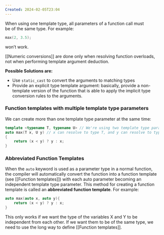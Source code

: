 ```yaml
---
Created: 2024-02-05T23:04
---
```

When using one template type, all parameters of a function call must  
be of the same type. For example:  

```C++
max(2, 3.5);
```

won’t work.

[[Numeric conversions]] are done only when resolving function overloads, not when performing template argument deduction.

**Possible Solutions are:**

- Use `static_cast` to convert the arguments to matching types
- Provide an explicit type template argument: basically, provide a non-template version of the function that is able to apply the implicit type conversion rules to the arguments.

### Function templates with multiple template type parameters

We can create more than one template type parameter at the same time:

```C++
template <typename T, typename U> // We're using two template type parames named T and U
auto max(T x, U y) // x can resolve to type T, and y can resolve to type U
{    
	return (x < y) ? y : x;
}
```

### Abbreviated Function Templates

When the `auto` keyword is used as a parameter type in a normal function, the compiler will automatically convert the function into a function template (see [[Function templates]]) with each auto parameter becoming an independent template type parameter. This method for creating a function template is called an **abbreviated function template**. For example:

```C++
auto max(auto x, auto y){
    return (x < y) ? y : x;
}
```

This only works if we want the type of the variables X and Y to be independent from each other. If we want them to be of the same type, we need to use the long way to define [[Function templates]].